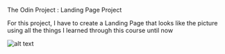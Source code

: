 The Odin Project : Landing Page Project


For this project, I have to create a Landing Page that looks like the picture using all the things I learned through this course until now

![alt text](https://cdn.statically.io/gh/TheOdinProject/curriculum/81a5d553f4073e593d23a6ab00d50eef8620796d/foundations/html_css/project/imgs/01.png)